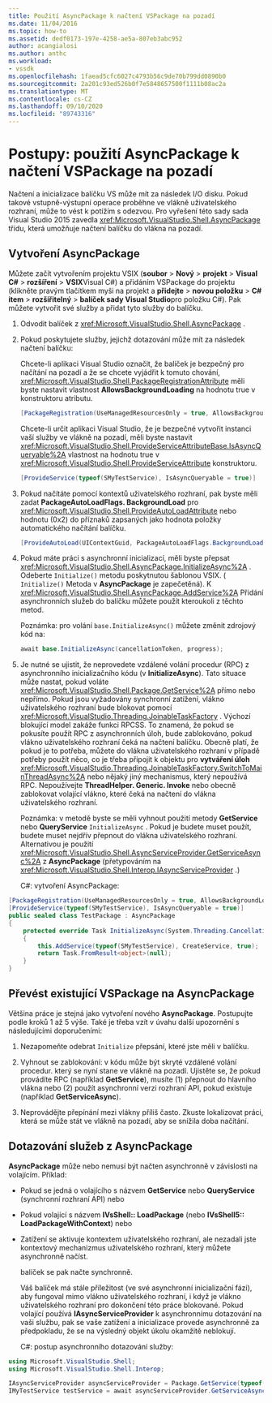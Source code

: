 ```yaml
---
title: Použití AsyncPackage k načtení VSPackage na pozadí
ms.date: 11/04/2016
ms.topic: how-to
ms.assetid: dedf0173-197e-4258-ae5a-807eb3abc952
author: acangialosi
ms.author: anthc
ms.workload:
- vssdk
ms.openlocfilehash: 1faead5cfc6027c4793b56c9de70b799dd0890b0
ms.sourcegitcommit: 2a201c93ed526b0f7e5848657500f1111b08ac2a
ms.translationtype: MT
ms.contentlocale: cs-CZ
ms.lasthandoff: 09/10/2020
ms.locfileid: "89743316"
---
```

# <a name="how-to-use-asyncpackage-to-load-vspackages-in-the-background"></a>Postupy: použití AsyncPackage k načtení VSPackage na pozadí
Načtení a inicializace balíčku VS může mít za následek I/O disku. Pokud takové vstupně-výstupní operace proběhne ve vlákně uživatelského rozhraní, může to vést k potížím s odezvou. Pro vyřešení této sady sada Visual Studio 2015 zavedla  <xref:Microsoft.VisualStudio.Shell.AsyncPackage> třídu, která umožňuje načtení balíčku do vlákna na pozadí.

## <a name="create-an-asyncpackage"></a>Vytvoření AsyncPackage
 Můžete začít vytvořením projektu VSIX (**soubor**  >  **Nový**  >  **projekt**  >  **Visual C#**  >  **rozšíření**  >  **VSIX**Visual C#) a přidáním VSPackage do projektu (klikněte pravým tlačítkem myši na projekt a **přidejte**  >  **novou položku**  >  **C# item**  >  **rozšiřitelný**  >  **balíček sady Visual Studio**pro položku C#). Pak můžete vytvořit své služby a přidat tyto služby do balíčku.

1. Odvodit balíček z <xref:Microsoft.VisualStudio.Shell.AsyncPackage> .

2. Pokud poskytujete služby, jejichž dotazování může mít za následek načtení balíčku:

    Chcete-li aplikaci Visual Studio označit, že balíček je bezpečný pro načítání na pozadí a že se chcete vyjádřit k tomuto chování, <xref:Microsoft.VisualStudio.Shell.PackageRegistrationAttribute> měli byste nastavit vlastnost **AllowsBackgroundLoading** na hodnotu true v konstruktoru atributu.

   ```csharp
   [PackageRegistration(UseManagedResourcesOnly = true, AllowsBackgroundLoading = true)]

   ```

    Chcete-li určit aplikaci Visual Studio, že je bezpečné vytvořit instanci vaší služby ve vlákně na pozadí, měli byste nastavit <xref:Microsoft.VisualStudio.Shell.ProvideServiceAttributeBase.IsAsyncQueryable%2A> vlastnost na hodnotu true v <xref:Microsoft.VisualStudio.Shell.ProvideServiceAttribute> konstruktoru.

   ```csharp
   [ProvideService(typeof(SMyTestService), IsAsyncQueryable = true)]

   ```

3. Pokud načítáte pomocí kontextů uživatelského rozhraní, pak byste měli zadat **PackageAutoLoadFlags. BackgroundLoad** pro <xref:Microsoft.VisualStudio.Shell.ProvideAutoLoadAttribute> nebo hodnotu (0x2) do příznaků zapsaných jako hodnota položky automatického načítání balíčku.

   ```csharp
   [ProvideAutoLoad(UIContextGuid, PackageAutoLoadFlags.BackgroundLoad)]

   ```

4. Pokud máte práci s asynchronní inicializací, měli byste přepsat <xref:Microsoft.VisualStudio.Shell.AsyncPackage.InitializeAsync%2A> . Odeberte `Initialize()` metodu poskytnutou šablonou VSIX. ( `Initialize()` Metoda v **AsyncPackage** je zapečetěná). K <xref:Microsoft.VisualStudio.Shell.AsyncPackage.AddService%2A> Přidání asynchronních služeb do balíčku můžete použít kteroukoli z těchto metod.

    Poznámka: pro volání `base.InitializeAsync()` můžete změnit zdrojový kód na:

   ```csharp
   await base.InitializeAsync(cancellationToken, progress);
   ```

5. Je nutné se ujistit, že neprovedete vzdálené volání procedur (RPC) z asynchronního inicializačního kódu (v **InitializeAsync**). Tato situace může nastat, pokud voláte <xref:Microsoft.VisualStudio.Shell.Package.GetService%2A> přímo nebo nepřímo.  Pokud jsou vyžadovány synchronní zatížení, vlákno uživatelského rozhraní bude blokovat pomocí <xref:Microsoft.VisualStudio.Threading.JoinableTaskFactory> . Výchozí blokující model zakáže funkci RPCSS. To znamená, že pokud se pokusíte použít RPC z asynchronních úloh, bude zablokováno, pokud vlákno uživatelského rozhraní čeká na načtení balíčku. Obecně platí, že pokud je to potřeba, můžete do vlákna uživatelského rozhraní v případě potřeby použít něco, co je třeba připojit k objektu pro **vytváření úloh** <xref:Microsoft.VisualStudio.Threading.JoinableTaskFactory.SwitchToMainThreadAsync%2A> nebo nějaký jiný mechanismus, který nepoužívá RPC.  Nepoužívejte **ThreadHelper. Generic. Invoke** nebo obecně zablokovat volající vlákno, které čeká na načtení do vlákna uživatelského rozhraní.

    Poznámka: v metodě byste se měli vyhnout použití metody **GetService** nebo **QueryService** `InitializeAsync` . Pokud je budete muset použít, budete muset nejdřív přepnout do vlákna uživatelského rozhraní. Alternativou je použití <xref:Microsoft.VisualStudio.Shell.AsyncServiceProvider.GetServiceAsync%2A> z **AsyncPackage** (přetypováním na <xref:Microsoft.VisualStudio.Shell.Interop.IAsyncServiceProvider> .)

   C#: vytvoření AsyncPackage:

```csharp
[PackageRegistration(UseManagedResourcesOnly = true, AllowsBackgroundLoading = true)]
[ProvideService(typeof(SMyTestService), IsAsyncQueryable = true)]
public sealed class TestPackage : AsyncPackage
{
    protected override Task InitializeAsync(System.Threading.CancellationToken cancellationToken, IProgress<ServiceProgressData> progress)
    {
        this.AddService(typeof(SMyTestService), CreateService, true);
        return Task.FromResult<object>(null);
    }
}
```

## <a name="convert-an-existing-vspackage-to-asyncpackage"></a>Převést existující VSPackage na AsyncPackage
 Většina práce je stejná jako vytvoření nového **AsyncPackage**. Postupujte podle kroků 1 až 5 výše. Také je třeba vzít v úvahu další upozornění s následujícími doporučeními:

1. Nezapomeňte odebrat `Initialize` přepsání, které jste měli v balíčku.

2. Vyhnout se zablokování: v kódu může být skryté vzdálené volání procedur. který se nyní stane ve vlákně na pozadí. Ujistěte se, že pokud provádíte RPC (například **GetService**), musíte (1) přepnout do hlavního vlákna nebo (2) použít asynchronní verzi rozhraní API, pokud existuje (například **GetServiceAsync**).

3. Neprovádějte přepínání mezi vlákny příliš často. Zkuste lokalizovat práci, která se může stát ve vlákně na pozadí, aby se snížila doba načítání.

## <a name="querying-services-from-asyncpackage"></a>Dotazování služeb z AsyncPackage
 **AsyncPackage** může nebo nemusí být načten asynchronně v závislosti na volajícím. Příklad:

- Pokud se jedná o volajícího s názvem **GetService** nebo **QueryService** (synchronní rozhraní API) nebo

- Pokud volající s názvem **IVsShell:: LoadPackage** (nebo **IVsShell5:: LoadPackageWithContext**) nebo

- Zatížení se aktivuje kontextem uživatelského rozhraní, ale nezadali jste kontextový mechanizmus uživatelského rozhraní, který můžete asynchronně načíst.

  balíček se pak načte synchronně.

  Váš balíček má stále příležitost (ve své asynchronní inicializační fázi), aby fungoval mimo vlákno uživatelského rozhraní, i když je vlákno uživatelského rozhraní pro dokončení této práce blokované. Pokud volající používá **IAsyncServiceProvider** k asynchronnímu dotazování na vaši službu, pak se vaše zatížení a inicializace provede asynchronně za předpokladu, že se na výsledný objekt úkolu okamžitě neblokují.

  C#: postup asynchronního dotazování služby:

```csharp
using Microsoft.VisualStudio.Shell;
using Microsoft.VisualStudio.Shell.Interop;

IAsyncServiceProvider asyncServiceProvider = Package.GetService(typeof(SAsyncServiceProvider)) as IAsyncServiceProvider;
IMyTestService testService = await asyncServiceProvider.GetServiceAsync(typeof(SMyTestService)) as IMyTestService;
```
